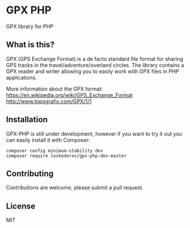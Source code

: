 # GPX PHP

GPX library for PHP

## What is this?

GPX (GPS Exchange Format) is a de facto standard file format for sharing GPS tracks in the travel/adventure/overland circles. The library contains a GPX reader and writer allowing you to easily work with GPX files in PHP applications.

More information about the GPX format:
https://en.wikipedia.org/wiki/GPS_Exchange_Format
http://www.topografix.com/GPX/1/1

## Installation
GPX-PHP is still under development, however if you want to try it out you can 
easily install it with Composer:
~~~
composer config minimum-stability dev
composer require loskoderos/gpx-php:dev-master
~~~

## Contributing
Contributions are welcome, please submit a pull request.

## License
MIT
